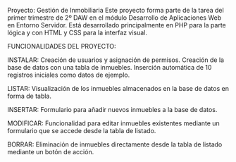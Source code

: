 Proyecto: Gestión de Inmobiliaria
Este proyecto forma parte de la tarea del primer trimestre de 2º DAW en el módulo Desarrollo de Aplicaciones Web en Entorno Servidor. 
Está desarrollado principalmente en PHP para la parte lógica y con HTML y CSS para la interfaz visual.

FUNCIONALIDADES DEL PROYECTO:

INSTALAR:
Creación de usuarios y asignación de permisos.
Creación de la base de datos con una tabla de inmuebles.
Inserción automática de 10 registros iniciales como datos de ejemplo.

LISTAR:
Visualización de los inmuebles almacenados en la base de datos en forma de tabla.

INSERTAR:
Formulario para añadir nuevos inmuebles a la base de datos.

MODIFICAR:
Funcionalidad para editar inmuebles existentes mediante un formulario que se accede desde la tabla de listado.

BORRAR:
Eliminación de inmuebles directamente desde la tabla de listado mediante un botón de acción.
